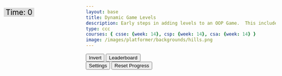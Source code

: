 ```yaml
---
layout: base
title: Dynamic Game Levels
description: Early steps in adding levels to an OOP Game.  This includes basic animations left-right-jump, multiple background, and simple callback to terminate each level.
type: ccc
courses: { csse: {week: 14}, csp: {week: 14}, csa: {week: 14} }
image: /images/platformer/backgrounds/hills.png
---
```


<style>
    #gameBegin, #controls, #gameOver, #settings {
      position: relative;
        z-index: 2; /*Ensure the controls are on top*/
    }
    .sidenav {
      position: fixed;
      height: 100%; /* 100% Full-height */
      width: 0px; /* 0 width - change this with JavaScript */
      z-index: 3; /* Stay on top */
      top: 0; /* Stay at the top */
      left: 0;
      overflow-x: hidden; /* Disable horizontal scroll */
      padding-top: 60px; /* Place content 60px from the top */
      transition: 0.5s; /* 0.5 second transition effect to slide in the sidenav */
      background-color: black;
    }

    canvas {
    animation: fadeInAnimation ease-in 1s;
    animation-iteration-count: 1;
    animation-fill-mode: forwards;
    }
 
    @keyframes fadeInAnimation {
      0% {
          translate: -100% 0;
          rotate: -180deg;
          /* clip-path: circle(0%); */
      }
      100% {
          translate: 0 0;
          rotate: 0deg;
          /* clip-path: circle(100%); */
      }
    }
</style>

<div id="mySidebar" class="sidenav">
  <a href="javascript:void(0)" id="toggleSettingsBar1" class="closebtn">&times;</a>
</div>

<!-- Prepare DOM elements -->
<!-- Wrap both the canvas and controls in a container div -->
<div id="canvasContainer">
    <div id="gameBegin" hidden>
        <button id="startGame">Start Game</button>
    </div>
    <div id="controls"> <!-- Controls -->
        <!-- Background controls -->
        <button id="toggleCanvasEffect">Invert</button>
        <button id="leaderboardButton">Leaderboard</button>
    </div>
    <div id="settings"> <!-- Controls -->
        <!-- Background controls -->
        <button id="toggleSettingsBar">Settings</button>
        <!-- clear -->
        <button id="clearLocalStorage">Reset Progress</button>
    </div>
    <div id="gameOver" hidden>
        <button id="restartGame">Restart</button>
    </div>
</div>
<div id="score" style= "position: absolute; top: 75px; left: 10px; color: black; font-size: 20px; background-color: #dddddd; padding-left: 5px; padding-right: 5px;">
    Time: <span id="timeScore">0</span>
</div>

<!-- regular game -->
<script type="module">
    // Imports
    import GameEnv from '{{site.baseurl}}/assets/js/platformer/GameEnv.js';
    import GameLevel from '{{site.baseurl}}/assets/js/platformer/GameLevel.js';
    import GameControl from '{{site.baseurl}}/assets/js/platformer/GameControl.js';


    /*  ==========================================
     *  ======= Data Definitions =================
     *  ==========================================
    */

    // Define assets for the game
    var assets = {
      obstacles: {
        tube: { src: "/images/platformer/obstacles/tube.png" },
      },
      platforms: {
        grass: { src: "/images/platformer/platforms/grass.png"},
        pigfarm: { src: "/images/platformer/platforms/pigfarm.png"},
        alien: { src: "/images/platformer/platforms/alien.png" },
        carpet: { src: "/images/platformer/platforms/carpet.jpeg"},
        redCarpet: { src: "/images/platformer/platforms/redPixel.png"}
      },
      backgrounds: {
        start: { src: "/images/platformer/backgrounds/home.png" },
        joke: { src: "/images/platformer/backgrounds/Joke.jpg" },
        hills: { src: "/images/platformer/backgrounds/hills.png" },
        geometry: { src: "/images/platformer/backgrounds/GD_Background.png" },
        planet: { src: "/images/platformer/backgrounds/planet.jpg" },
        greenPlanet: { src: "/images/platformer/backgrounds/greenPlanet.jpg" },
        building: {src: "/images/platformer/backgrounds/building.png" },
        rainbow: {src: "/images/platformer/backgrounds/rainbowcolors.png" },
        school: { src: "/images/platformer/backgrounds/Del_Norte.png" }, 
        castles: { src: "/images/platformer/backgrounds/castles.png" },
        clouds: { src: "/images/platformer/backgrounds/clouds.png" },
        end: { src: "/images/platformer/backgrounds/game_over.png" },
        theMove: { src: "/images/platformer/backgrounds/hallway.png" },
      },
      players: {
        mario: {
          type: 0,
          src: "/images/platformer/sprites/mario.png",
          width: 256,
          height: 256,
          w: { row: 10, frames: 15 },
          wa: { row: 11, frames: 15 },
          wd: { row: 10, frames: 15 },
          a: { row: 3, frames: 7, idleFrame: { column: 7, frames: 0 } },
          s: { row: null, frames: null},
          d: { row: 2, frames: 7, idleFrame: { column: 7, frames: 0 } }
        },
        monkey: {
          type: 0,
          src: "/images/platformer/sprites/monkey.png",
          width: 40,
          height: 40,
          w: { row: 9, frames: 15 },
          wa: { row: 9, frames: 15 },
          wd: { row: 9, frames: 15 },
          a: { row: 1, frames: 15, idleFrame: { column: 7, frames: 0 } },
          s: { row: 12, frames: 15 },
          d: { row: 0, frames: 15, idleFrame: { column: 7, frames: 0 } }
        },
        lopez: {
          type: 1,
          src: "/images/platformer/sprites/lopez.png", // Modify this to match your file path
          width: 46,
          height: 52,
          idle: { row: 6, frames: 3, idleFrame: {column: 1, frames: 0} },
          a: { row: 1, frames: 3, idleFrame: { column: 1, frames: 0 } }, // Right Movement
          d: { row: 2, frames: 3, idleFrame: { column: 1, frames: 0 } }, // Left Movement 
          w: { row: 3, frames: 3}, // Up
          wa: { row: 3, frames: 3},
          wd: { row: 3, frames: 3},
          runningLeft: { row: 5, frames: 4, idleFrame: {column: 1, frames: 0} },
          runningRight: { row: 4, frames: 4, idleFrame: {column: 1, frames: 0} },
          s: {}, // Stop the movement 
        },
        jaden: {
          type: 0,
          src: "/images/platformer/sprites/jaden.png",
          width: 44,
          height: 54,
          w: { row: 0, frames: 0 },
          wa: { row: 1, frames: 4 },
          wd: { row: 0, frames: 4 },
          a: { row: 1, frames: 4, idleFrame: { column: 3, frames: 0 } },
          s: { row: 0, frames: 0 },
          d: { row: 0, frames: 4, idleFrame: { column: 3, frames: 0 } }
        },
      },
      enemies: {
        goomba: {
          src: "/images/platformer/sprites/goomba.png",
          type: 0,
          width: 448,
          height: 452,
        },
        squid: {
          src: "/images/platformer/sprites/squid.png",
          type: 1,
          width: 190,
          height: 175,
          animation: {row: 0, frames: 3},
        }
      },
      scaffolds: {
          brick: { src: "/images/platformer/obstacles/brick.png" }, //need to import image
          grass: { src: "/images/platformer/obstacles/grassScaffold.png" }, //need to import image
      },
      powers: {
        mushroom: {// fake enemy
          src: "/images/platformer/sprites/mushroom.webp",
          type: 0,
          width: 4000,
          height: 4000,
        }
      },
    };


// Function to switch to the leaderboard screen
function showLeaderboard() {
    const id = document.getElementById("gameOver");
    id.hidden = false;
    // Hide game canvas and controls
    document.getElementById('canvasContainer').style.display = 'none';
    document.getElementById('controls').style.display = 'none';

  // Create and display leaderboard section
  const leaderboardSection = document.createElement('div');
  leaderboardSection.id = 'leaderboardSection';
  leaderboardSection.innerHTML = '<h1 style="text-align: center; font-size: 18px;">Leaderboard </h1>';
  document.querySelector(".page-content").appendChild(leaderboardSection)
  // document.body.appendChild(leaderboardSection);

  const playerScores = localStorage.getItem("playerScores")
  const playerScoresArray = playerScores.split(";")
  const scoresObj = {}
  const scoresArr = []
  for(let i = 0; i< playerScoresArray.length-1; i++){
    const temp = playerScoresArray[i].split(",")
    scoresObj[temp[0]] = parseInt(temp[1])
    scoresArr.push(parseInt(temp[1]))
  }

  scoresArr.sort()

  const finalScoresArr = []
  for (let i = 0; i<scoresArr.length; i++) {
    for (const [key, value] of Object.entries(scoresObj)) {
      if (scoresArr[i] ==value) {
        finalScoresArr.push(key + "," + value)
        break;
      }
    }
  }
  let rankScore = 1;
  for (let i =0; i<finalScoresArr.length; i++) {
    const rank = document.createElement('div');
    rank.id = `rankScore${rankScore}`;
    rank.innerHTML = `<h2 style="text-align: center; font-size: 18px;">${finalScoresArr[i]} </h2>`;
    document.querySelector(".page-content").appendChild(rank)    
  }
}

// Event listener for leaderboard button to be clicked
document.getElementById('leaderboardButton').addEventListener('click', showLeaderboard);

  // add File to assets, ensure valid site.baseurl
  Object.keys(assets).forEach(category => {
    Object.keys(assets[category]).forEach(assetName => {
      assets[category][assetName]['file'] = "/teacher_portfolio" + assets[category][assetName].src;
    });
  });

    // add File to assets, ensure valid site.baseurl
    Object.keys(assets).forEach(category => {
      Object.keys(assets[category]).forEach(assetName => {
        assets[category][assetName]['file'] = "{{site.baseurl}}" + assets[category][assetName].src;
      });
    });

    /*  ==========================================
     *  ===== Game Level Call Backs ==============
     *  ==========================================
    */

    // Level completion tester
    function testerCallBack() {
        // console.log(GameEnv.player?.x)
        if (GameEnv.player?.x > GameEnv.innerWidth) {
            return true;
        } else {
            return false;
        }
    }

    // Helper function for button click
    function waitForButton(buttonName) {
      // resolve the button click
      return new Promise((resolve) => {
          const waitButton = document.getElementById(buttonName);
          const waitButtonListener = () => {
              resolve(true);
          };
          waitButton.addEventListener('click', waitButtonListener);
      });
    }

    // Start button callback
    async function startGameCallback() {
      const id = document.getElementById("gameBegin");
      id.hidden = false;
      
      // Use waitForRestart to wait for the restart button click
      await waitForButton('startGame');
      id.hidden = true;
      
      return true;
    }

    // Home screen exits on Game Begin button
    function homeScreenCallback() {
      // gameBegin hidden means game has started
      const id = document.getElementById("gameBegin");
      return id.hidden;
    }

    function clearLocalStorage() {
    // Clear all local storage data
    localStorage.clear();

    // Reload the page to reflect the changes
    location.reload();
    }

    document.getElementById('clearLocalStorage').addEventListener('click', clearLocalStorage);

    // Game Over callback
    async function gameOverCallBack() {
      const id = document.getElementById("gameOver");
      id.hidden = false;

    // Store whether the game over screen has been shown before
    const gameOverScreenShown = localStorage.getItem("gameOverScreenShown");
  
    // Check if the game over screen has been shown before
    if (!gameOverScreenShown) {
      const playerScore = document.getElementById("timeScore").innerHTML;
      const playerName = prompt(`It took you about ${playerScore} seconds to beat the game you slowpoke! Who are you?`);

    // Retrieve existing player scores from local storage
    let temp = localStorage.getItem("playerScores");

    // If there are no existing scores, initialize temp as an empty string
    if (!temp) {
        temp = "";
    }

    // Append the new player's score to the existing scores
    temp += playerName + "," + playerScore.toString() + ";";

    console.log(temp); // Outputs the updated string of player scores

    // Store the updated player scores back in local storage
    localStorage.setItem("playerScores", temp);

    // Set a flag in local storage to indicate that the game over screen has been shown
    localStorage.setItem("gameOverScreenShown", "true");
}
      
      // Use waitForRestart to wait for the restart button click
      await waitForButton('restartGame');
      id.hidden = true;
      
      // Change currentLevel to start/restart value of null
      GameEnv.currentLevel = null;
      // Reset the flag so that the game over screen can be shown again on the next game over
      localStorage.removeItem("gameOverScreenShown");
      return true;
    }

    /*  ==========================================
     *  ========== Game Level setup ==============
     *  ==========================================
     * Start/Homme sequence
     * a.) the start level awaits for button selection
     * b.) the start level automatically cycles to home level
     * c.) the home advances to 1st game level when button selection is made
    */
    // Start/Home screens
    new GameLevel( {tag: "start", callback: startGameCallback } );
    new GameLevel( {tag: "home", background: assets.backgrounds.start, callback: homeScreenCallback } );
    // Game screens

    //geometry dash background with mario character
    new GameLevel( {tag: "geometry", background: assets.backgrounds.geometry, platform: assets.platforms.grass, player: assets.players.mario, tube: assets.obstacles.tube, scaffold: assets.scaffolds.brick, power: assets.powers.mushroom, callback: testerCallBack } );
    //monkey in an alien world
    new GameLevel( {tag: "alien", background: assets.backgrounds.planet, platform: assets.platforms.alien, player: assets.players.monkey, enemy: assets.enemies.goomba, callback: testerCallBack } );
    //mr lopez in a classic mario level
    new GameLevel( {tag: "lopez", background: assets.backgrounds.clouds, background2: assets.backgrounds.hills, platform: assets.platforms.grass, scaffold: assets.scaffolds.grass, player: assets.players.lopez, enemy: assets.enemies.goomba, callback: testerCallBack } );
    //level based on Matthew and Ian's game from last tri.
    new GameLevel( {tag: "codeclimbers", background: assets.backgrounds.building, background2: assets.backgrounds.rainbow, platform: assets.platforms.road, scaffold: assets.scaffolds.grass, player: assets.players.lopez, enemy: assets.enemies.goomba, callback: testerCallBack } );
    //level based on Trystan's game from last tri.
     new GameLevel( {tag: "the move", background: assets.backgrounds.theMove, platform: assets.platforms.redCarpet, player: assets.players.jaden, enemy: assets.enemies.squid, callback: testerCallBack } );
    //level with greenPlanet background
     new GameLevel( {tag: "green planet", background: assets.backgrounds.greenPlanet, platform: assets.platforms.grass, player: assets.players.monkey, enemy: assets.enemies.squid, callback: testerCallBack } );
    // Game Over screen
    new GameLevel( {tag: "end", background: assets.backgrounds.end, callback: gameOverCallBack } );

    /*  ==========================================
     *  ========== Game Control ==================
     *  ==========================================
    */

    // create listeners
    toggleCanvasEffect.addEventListener('click', GameEnv.toggleInvert);
    window.addEventListener('resize', GameEnv.resize);

    // start game
    GameControl.gameLoop();

</script>

<!-- settings -->
<script type="module">
  //sidebar
  var toggle = false;
  function toggleWidth(){
    toggle = !toggle;
    document.getElementById("mySidebar").style.width = toggle?"250px":"0px";
  }
  document.getElementById("toggleSettingsBar").addEventListener("click",toggleWidth);
  document.getElementById("toggleSettingsBar1").addEventListener("click",toggleWidth);

  // Generate table
  import Controller from '{{site.baseurl}}/assets/js/platformer/Controller.js';
  
  var myController = new Controller();
  myController.initialize();

  var table = myController.levelTable;
  document.getElementById("mySidebar").append(table);
  

  var div = myController.speedDiv;
  document.getElementById("mySidebar").append(div);


  var div2 = myController.gravityDiv;
  document.getElementById("mySidebar").append(div2);
    //for(let i=levels.length-1;i>-1;i-=1){
    //  var row = document.createElement("tr");
    //  var c1 = document.createElement("td");
    //  var c2 = document.createElement("td");
    //  c1.innerText = levels[i].tag;
    //  if(levels[i].playerData){ //if player exists
    //      var charImage = new Image();
    //      charImage.src = "{{site.baseurl}}/"+levels[i].playerData.src;
    //      //var array = levels[i].playerData.src.split("/");
    //      //c2.innerText = array[array.length-1];
    //      c2.append(charImage);
    //  }
    //  else{
    //    c2.innerText = "none";
    //  }
    //  row.append(c1);
    //  row.append(c2);
    //  placeAfterElement.insertAdjacentElement("afterend",row);
    //}
</script>
